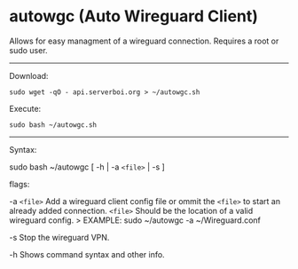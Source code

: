 # autowgc (Auto Wireguard Client)
Allows for easy managment of a wireguard connection. Requires a root or sudo user.


------------
Download:

`sudo wget -qO - api.serverboi.org > ~/autowgc.sh`

Execute:

`sudo bash ~/autowgc.sh`

------------

Syntax:

sudo bash ~/autowgc	  [ 	-h  	| -a `<file>` |  -s  	 ]

 flags:
 
 -a  `<file>`  Add a wireguard client config file or ommit the `<file>` to start an already added connection.
               `<file>` Should be the location of a valid wireguard config. > EXAMPLE: sudo ~/autowgc -a ~/Wireguard.conf
 
 -s           	Stop the wireguard VPN.
 
 -h           	Shows command syntax and other info.
